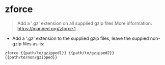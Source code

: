 # zforce

> Add a '.gz' extension on all supplied gzip files
> More information: <https://manned.org/zforce.1>.

- Add a '.gz' extension to the supplied gzip files, leave the suppied non-gzip files as-is:

`zforce {{path/to/gzipped1}} {{path/to/gzipped2}} {{path/to/non/gzipped}}`
